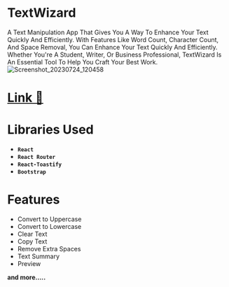 # TextWizard
A Text Manipulation App That Gives You A Way To Enhance Your Text Quickly And Efficiently. With Features Like Word Count, Character Count, And Space Removal, You Can Enhance Your Text Quickly And Efficiently. Whether You're A Student, Writer, Or Business Professional, TextWizard Is An Essential Tool To Help You Craft Your Best Work.
![Screenshot_20230724_120458](https://github.com/MohammadShahidBeigh/TextWizard/assets/85876937/e38ebe99-0d74-47c8-ac03-40287c842add)



# [ Link 🔗 ](https://textwizard.netlify.app/)
# Libraries Used

- **`React`** 
- **`React Router`** 
- **`React-Toastify `**
- **`Bootstrap`**


# Features
* Convert to Uppercase
* Convert to Lowercase
* Clear Text
* Copy Text
* Remove Extra Spaces
* Text Summary
* Preview

**and more.....**
